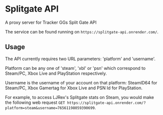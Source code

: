 # Splitgate API
A proxy server for Tracker GGs Split Gate API

The service can be found running on `https://splitgate-api.onrender.com/`.

## Usage
The API currently requires two URL parameters: 'platform' and 'username'.

Platform can be any one of 'steam', 'xbl' or 'psn' which correspond to Steam/PC, Xbox Live and PlayStation respectively.

Username is the username of your account on that platform: SteamID64 for Steam/PC, Xbox Gamertag for Xbox Live and PSN Id for PlayStation.

For example, to access LJRex's Splitgate stats on Steam, you would make the following web request `GET https://splitgate-api.onrender.com/?platform=steam&username=76561198059390699`.
